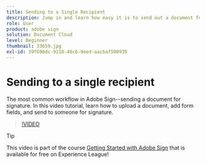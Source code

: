 ```yaml
---
title: Sending to a Single Recipient
description: Jump in and learn how easy it is to send out a document for signature
role: User
product: adobe sign
solution: Document Cloud
level: Beginner
thumbnail: 33659.jpg
exl-id: 39f698dc-9118-48c6-9eed-aacbaf500939
---
```

# Sending to a single recipient

The most common workflow in Adobe Sign--sending a document for signature. In this video tutorial, learn how to upload a document, add form fields, and send to someone for signature.

>[!VIDEO](https://video.tv.adobe.com/v/33659?hidetitle=true)

>[!TIP]
>
>This video is part of the course [Getting Started with Adobe Sign](https://experienceleague.adobe.com/?recommended=Sign-U-1-2020.1) that is available for free on Experience League!